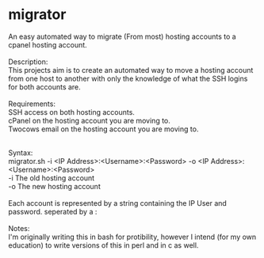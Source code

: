 # migrator
An easy automated way to migrate (From most) hosting accounts to a cpanel hosting account. <br>
<br>
Description:<br>
This projects aim is to create an automated way to move a hosting account from one host to another with only the knowledge of what the SSH logins for both accounts are.<br> 
<br>
Requirements:<br>
SSH access on both hosting accounts.<br>
cPanel on the hosting account you are moving to.<br>
Twocows email on the hosting account you are moving to.<br>

<br>
Syntax:<br>
migrator.sh -i &lt;IP Address&gt;:&lt;Username&gt;:&lt;Password&gt; -o &lt;IP Address&gt;:&lt;Username&gt;:&lt;Password&gt;
<br>
-i    The old hosting account<br>
-o    The new hosting account<br>
<br>
Each account is represented by a string containing the IP User and password. seperated by a : <br>
<br>
Notes:<br>
I'm originally writing this in bash for protibility, however I intend (for my own education) to write versions of this in perl and in c as well. 
